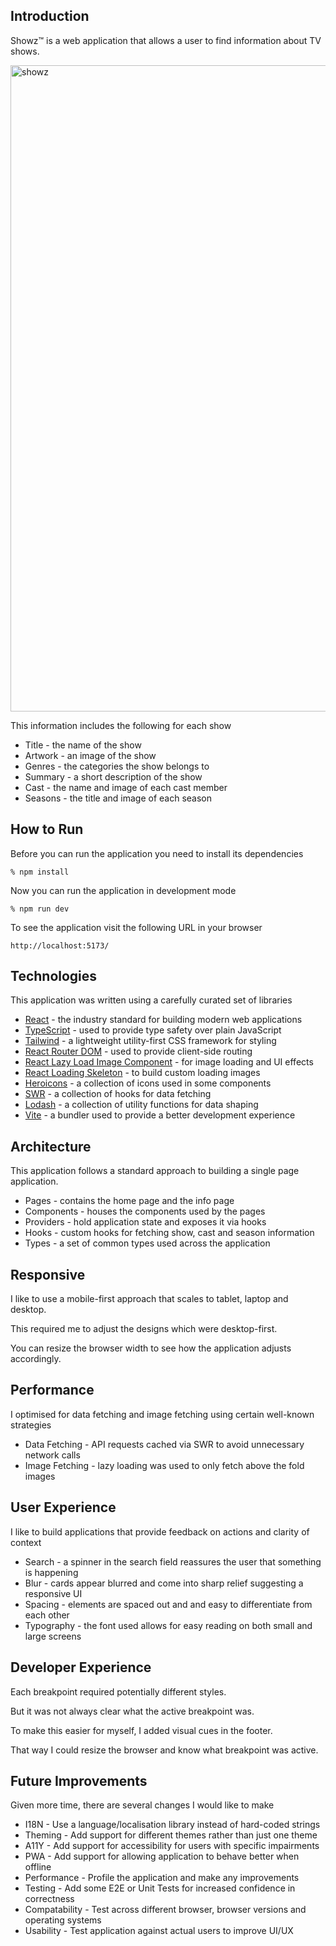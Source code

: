 ## Introduction
Showz™️ is a web application that allows a user to find information about TV shows.

<img width="1034" alt="showz" src="https://user-images.githubusercontent.com/2932374/201993072-a021b156-7f8b-4f18-a27d-e09a669ad2cd.png">

This information includes the following for each show
- Title - the name of the show
- Artwork - an image of the show
- Genres - the categories the show belongs to
- Summary - a short description of the show
- Cast - the name and image of each cast member
- Seasons - the title and image of each season

## How to Run
Before you can run the application you need to install its dependencies

```
% npm install
```

Now you can run the application in development mode

```
% npm run dev
```

To see the application visit the following URL in your browser

```
http://localhost:5173/
```

## Technologies
This application was written using a carefully curated set of libraries

- [React](https://reactjs.org/) - the industry standard for building modern web applications 
- [TypeScript](https://www.typescriptlang.org/) - used to provide type safety over plain JavaScript
- [Tailwind](https://tailwindcss.com/) - a lightweight utility-first CSS framework for styling
- [React Router DOM](https://reactrouter.com/) - used to provide client-side routing
- [React Lazy Load Image Component](https://github.com/Aljullu/react-lazy-load-image-component) - for image loading and UI effects
- [React Loading Skeleton](https://www.npmjs.com/package/react-loading-skeleton) - to build custom loading images
- [Heroicons](https://heroicons.com/) - a collection of icons used in some components
- [SWR](https://swr.vercel.app/) - a collection of hooks for data fetching 
- [Lodash](https://lodash.com/) - a collection of utility functions for data shaping
- [Vite](https://vitejs.dev/) - a bundler used to provide a better development experience

## Architecture
This application follows a standard approach to building a single page application.
- Pages - contains the home page and the info page
- Components - houses the components used by the pages
- Providers - hold application state and exposes it via hooks
- Hooks - custom hooks for fetching show, cast and season information
- Types - a set of common types used across the application

## Responsive
I like to use a mobile-first approach that scales to tablet, laptop and desktop.

This required me to adjust the designs which were desktop-first.

You can resize the browser width to see how the application adjusts accordingly.

## Performance
I optimised for data fetching and image fetching using certain well-known strategies
- Data Fetching - API requests cached via SWR to avoid unnecessary network calls
- Image Fetching - lazy loading was used to only fetch above the fold images

## User Experience
I like to build applications that provide feedback on actions and clarity of context
- Search - a spinner in the search field reassures the user that something is happening
- Blur - cards appear blurred and come into sharp relief suggesting a responsive UI
- Spacing - elements are spaced out and and easy to differentiate from each other 
- Typography - the font used allows for easy reading on both small and large screens

## Developer Experience
Each breakpoint required potentially different styles.

But it was not always clear what the active breakpoint was.

To make this easier for myself, I added visual cues in the footer.

That way I could resize the browser and know what breakpoint was active.

## Future Improvements
Given more time, there are several changes I would like to make
- I18N - Use a language/localisation library instead of hard-coded strings
- Theming - Add support for different themes rather than just one theme
- A11Y - Add support for accessibility for users with specific impairments
- PWA - Add support for allowing application to behave better when offline
- Performance - Profile the application and make any improvements
- Testing - Add some E2E or Unit Tests for increased confidence in correctness
- Compatability - Test across different browser, browser versions and operating systems
- Usability - Test application against actual users to improve UI/UX

